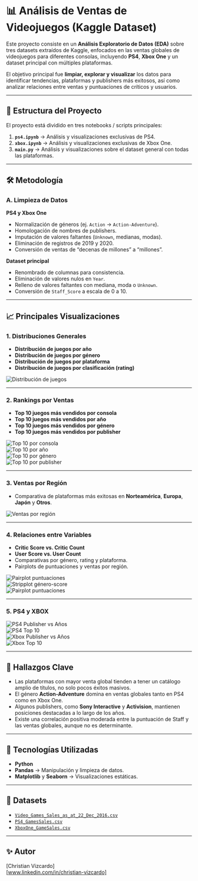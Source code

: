 # 📊 Análisis de Ventas de Videojuegos (Kaggle Dataset)

Este proyecto consiste en un **Análisis Exploratorio de Datos (EDA)** sobre tres datasets extraídos de Kaggle, enfocados en las ventas globales de videojuegos para diferentes consolas, incluyendo **PS4**, **Xbox One** y un dataset principal con múltiples plataformas.

El objetivo principal fue **limpiar, explorar y visualizar** los datos para identificar tendencias, plataformas y publishers más exitosos, así como analizar relaciones entre ventas y puntuaciones de críticos y usuarios.

---

## 📂 Estructura del Proyecto

El proyecto está dividido en tres notebooks / scripts principales:

1. **`ps4.ipynb`** → Análisis y visualizaciones exclusivas de PS4.  
2. **`xbox.ipynb`** → Análisis y visualizaciones exclusivas de Xbox One.  
3. **`main.py`** → Análisis y visualizaciones sobre el dataset general con todas las plataformas.

---

## 🛠️ Metodología

### A. Limpieza de Datos

**PS4 y Xbox One**
- Normalización de géneros (ej. `Action` → `Action-Adventure`).
- Homologación de nombres de publishers.
- Imputación de valores faltantes (`Unknown`, medianas, modas).
- Eliminación de registros de 2019 y 2020.
- Conversión de ventas de “decenas de millones” a “millones”.

**Dataset principal**
- Renombrado de columnas para consistencia.
- Eliminación de valores nulos en `Year`.
- Relleno de valores faltantes con mediana, moda o `Unknown`.
- Conversión de `Staff_Score` a escala de 0 a 10.

---

## 📈 Principales Visualizaciones

### 1. Distribuciones Generales
- **Distribución de juegos por año**
- **Distribución de juegos por género**
- **Distribución de juegos por plataforma**
- **Distribución de juegos por clasificación (rating)**

![Distribución de juegos](images/main_dist.png)

---

### 2. Rankings por Ventas

- **Top 10 juegos más vendidos por consola**
- **Top 10 juegos más vendidos por año**
- **Top 10 juegos más vendidos por género**
- **Top 10 juegos más vendidos por publisher**

![Top 10 por consola](images/main_top10g_top12c.png)  
![Top 10 por año](images/main_top10g_top12y.png)  
![Top 10 por género](images/main_top10g_top12gen.png)  
![Top 10 por publisher](images/main_top10g_top12pub.png)

---

### 3. Ventas por Región
- Comparativa de plataformas más exitosas en **Norteamérica**, **Europa**, **Japón** y **Otros**.
  
![Ventas por región](images/main_top10_plat_x_reg.png)

---

### 4. Relaciones entre Variables
- **Critic Score vs. Critic Count**
- **User Score vs. User Count**
- Comparativas por género, rating y plataforma.
- Pairplots de puntuaciones y ventas por región.

![Pairplot puntuaciones](images/main_users_x_staff.png)  
![Stripplot género-score](images/main_g_r_p_x_staff_user.png)  
![Pairplot puntuaciones](images/main_y_x_user_staff_sales.png)  

---

### 5. PS4 y XBOX

![PS4 Publisher vs Años](images/ps4_pub_vs_ans.png)  
![PS4 Top 10](images/ps4_top10.png)  
![Xbox Publisher vs Años](images/xbox_pub_vs_ans.png)  
![Xbox Top 10](images/xbox_top10.png)  

---

## 📌 Hallazgos Clave

- Las plataformas con mayor venta global tienden a tener un catálogo amplio de títulos, no solo pocos éxitos masivos.
- El género **Action-Adventure** domina en ventas globales tanto en PS4 como en Xbox One.
- Algunos publishers, como **Sony Interactive** y **Activision**, mantienen posiciones destacadas a lo largo de los años.
- Existe una correlación positiva moderada entre la puntuación de Staff y las ventas globales, aunque no es determinante.

---

## 🚀 Tecnologías Utilizadas
- **Python**  
- **Pandas** → Manipulación y limpieza de datos.  
- **Matplotlib** y **Seaborn** → Visualizaciones estáticas.  

---

## 📂 Datasets
- [`Video_Games_Sales_as_at_22_Dec_2016.csv`](https://www.kaggle.com/datasets)  
- [`PS4_GamesSales.csv`](https://www.kaggle.com/datasets)  
- [`XboxOne_GameSales.csv`](https://www.kaggle.com/datasets)  

---

## ✨ Autor
[Christian Vizcardo]  
[www.linkedin.com/in/christian-vizcardo]
